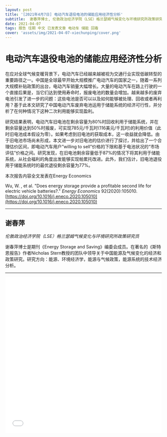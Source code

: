 ```yaml
---
layout: post
title: '[2021年4月7日] 电动汽车退役电池的储能应用经济性分析'
subtitle:  谢春萍博士, 伦敦政治经济学院（LSE）格兰瑟姆气候变化与环境研究所政策研究员 
date: 2021-04-07
tags: 报告 往期 中文 已发表文章 电动车 储能 回看
cover: 'assets/img/2021-04-07-xiechunping/cover.png'
---
```


# 电动汽车退役电池的储能应用经济性分析

在应对全球气候变暖背景下，电动汽车已经越来越被视为交通行业实现低碳转型的重要路径之一。中国是全球最早开始大规模推广电动汽车的国家之一，随着一系列大规模补贴政策的出台，电动汽车销量大幅增长。大量的电动汽车在路上行驶的一个直接后果是，当它们达到使用寿命时，报废电池的数量会增加。越来越多的废弃电池引发了进一步的问题：这些电池是否可以以及如何能够被处理、回收或者再利用？基于此本文研究了中国电动汽车废弃电池运用于储能系统的经济可行性，并分析了在何种情况下这种二次利用能够实现盈利。

研究结果表明，电动汽车旧电池在剩余容量为80%时回收利用于储能系统，并在剩余容量达到50%时报废，可实现785元/千瓦时(116美元/千瓦时)的利用价值（此时旧电池成本假设为零）。如果考虑到旧电池的获取成本，这一收益就会降低。由于旧电池市场尚未形成，本文进一步对旧电池的估价进行了探讨，并给出了一个合理估价区间，即电动汽车用户”willing to sell”价格的下限和基于电池状况的“市场评估”价格之间。研究发现，在旧电池剩余容量低于87%的情况下将其利用于储能系统，从社会福利的角度出发能够实现帕累托改进。此外，我们估计，旧电池退役用于储能系统时的最优退役剩余容量为77%。

本次报告内容全文发表在Energy Economics

Wu, W. , et al. "Does energy storage provide a profitable second life for electric vehicle batteries?." *Energy Economics* 92(2020):105010. [https://doi.org/10.1016/j.eneco.2020.105010](https://doi.org/10.1016/j.eneco.2020.105010)

----------

## 谢春萍

*伦敦政治经济学院（LSE）格兰瑟姆气候变化与环境研究所政策研究员*

谢春萍博士是期刊《Energy Storage and Saving》编委会成员。在著名的《斯特恩报告》作者Nicholas Stern教授的团队中领导关于中国能源及气候变化的经济和政策研究。研究方向：能源、环境经济学，能源与气候政策，能源系统的技术经济分析。

-----------

<iframe style="width: 100%;height: 500px;" src="//player.bilibili.com/player.html?aid=972458543&bvid=BV1Yp4y187rb&cid=321354731&page=1" scrolling="no" border="0" frameborder="no" framespacing="0" allowfullscreen="true"> </iframe>